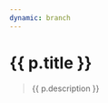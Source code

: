 ```yaml
---
dynamic: branch
---
```


<script setup>
import { useData } from 'vitepress'
import { computed } from 'vue'
const { params:p, frontmatter:f } = useData()

</script>

# {{ p.title }}

> {{ p.description }}

<!-- @content -->

<!-- <pre class="text-xs">{{ f }}</pre> -->
